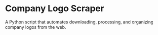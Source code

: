 # Company Logo Scraper

A Python script that automates downloading, processing, and organizing company logos from the web.
